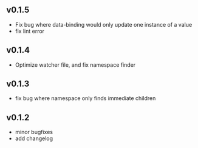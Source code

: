 ## v0.1.5
* Fix bug where data-binding would only update one instance of a value
* fix lint error

## v0.1.4
* Optimize watcher file, and fix namespace finder

## v0.1.3
* fix bug where namespace only finds immediate children

## v0.1.2
* minor bugfixes
* add changelog
